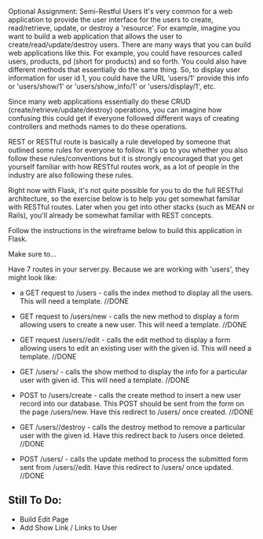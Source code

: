 Optional Assignment: Semi-Restful Users
It's very common for a web application to provide the user interface for the users to create, read/retrieve, update, or destroy a 'resource'.  For example, imagine you want to build a web application that allows the user to create/read/update/destroy users. There are many ways that you can build web applications like this.  For example, you could have resources called users, products, pd (short for products) and so forth.  You could also have different methods that essentially do the same thing.  So, to display user information for user id 1, you could have the URL 'users/1' provide this info or 'users/show/1' or 'users/show_info/1' or 'users/display/1', etc.

Since many web applications essentially do these CRUD (create/retrieve/update/destroy) operations, you can imagine how confusing this could get if everyone followed different ways of creating controllers and methods names to do these operations.

REST or RESTful route is basically a rule developed by someone that outlined some rules for everyone to follow.  It's up to you whether you also follow these rules/conventions but it is strongly encouraged that you get yourself familiar with how RESTful routes work, as a lot of people in the industry are also following these rules.

Right now with Flask, it's not quite possible for you to do the full RESTful architecture, so the exercise below is to help you get somewhat familiar with RESTful routes. Later when you get into other stacks (such as MEAN or Rails), you'll already be somewhat familiar with REST concepts.

Follow the instructions in the wireframe below to build this application in Flask.  



Make sure to...

Have 7 routes in your server.py. Because we are working with 'users', they might look like:

+ a GET request to /users - calls the index method to display all the users. This will need a template. //DONE

+ GET request to /users/new - calls the new method to display a form allowing users to create a new user. This will need a template. //DONE

+ GET request /users/<id>/edit - calls the edit method to display a form allowing users to edit an existing user with the given id. This will need a template. //DONE

+ GET /users/<id> - calls the show method to display the info for a particular user with given id. This will need a template. //DONE

+ POST to /users/create - calls the create method to insert a new user record into our database. This POST should be sent from the form on the page /users/new. Have this redirect to /users/<id> once created. //DONE

+ GET /users/<id>/destroy - calls the destroy method to remove a particular user with the given id. Have this redirect back to /users once deleted. //DONE

+ POST /users/<id> - calls the update method to process the submitted form sent from /users/<id>/edit. Have this redirect to /users/<id> once updated. //DONE


## Still To Do:

+ Build Edit Page
+ Add Show Link / Links to User
